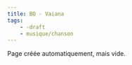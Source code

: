 ```yaml
---
title: BO - Vaiana
tags:
    - -draft
    - musique/chanson
---
```


Page créée automatiquement, mais vide.
